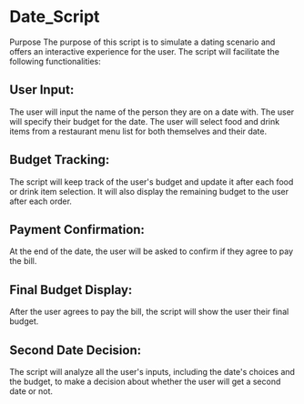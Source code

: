 # Date_Script
Purpose
The purpose of this script is to simulate a dating scenario and offers an interactive experience for the user. The script will facilitate the following functionalities:

## User Input:

The user will input the name of the person they are on a date with.
The user will specify their budget for the date.
The user will select food and drink items from a restaurant menu list for both themselves and their date.

## Budget Tracking:

The script will keep track of the user's budget and update it after each food or drink item selection. It will also display the remaining budget to the user after each order.


## Payment Confirmation:

At the end of the date, the user will be asked to confirm if they agree to pay the bill.

## Final Budget Display:

After the user agrees to pay the bill, the script will show the user their final budget.

## Second Date Decision:

The script will analyze all the user's inputs, including the date's choices and the budget, to make a decision about whether the user will get a second date or not.
